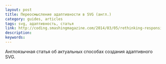```yaml
---
layout: post
title: Переосмысление адаптивности в SVG (англ.)
category: guides, articles
tags: svg, адаптивность, статья
link: http://coding.smashingmagazine.com/2014/03/05/rethinking-responsive-svg/
description:
keywords:
---
```


<p>Англоязычная статья об актуальных способах создания адаптивного SVG.</p>
